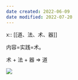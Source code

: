 ```yaml
---
date created: 2022-06-09
date modified: 2022-07-20
---
```


x:: [[道、法、术、器]]

内容=实践=术。

术 + 法 + 器 => 道

![](https://img.oldwinter.top/202206221852382.png)
